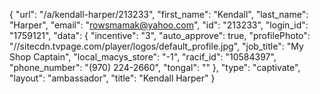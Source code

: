 {
    "url": "\/a\/kendall-harper\/213233",
    "first_name": "Kendall",
    "last_name": "Harper",
    "email": "rowsmamak@yahoo.com",
    "id": "213233",
    "login_id": "1759121",
    "data": {
        "incentive": "3",
        "auto_approve": true,
        "profilePhoto": "\/\/sitecdn.tvpage.com\/player\/logos\/default_profile.jpg",
        "job_title": "My Shop Captain",
        "local_macys_store": "-1",
        "racif_id": "10584397",
        "phone_number": "(970) 224-2660",
        "tongal": ""
    },
    "type": "captivate",
    "layout": "ambassador",
    "title": "Kendall Harper"
}
